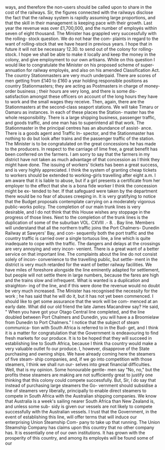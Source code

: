 ways, and therefore the non-users should be called upon to share in the cost of the railways. Sir, the figures connected with the railways disclose the fact that the railway system is rapidly assuming large proportions, and that the skill in their management is keeping pace with their growth. Last year the revenue was over £1,700,000, and the number of employés within seven of eight thousand. The Minister has grappled very successfully with the rolling- stock question. We do not hear the com- plaints in regard to the want of rolling-stock that we have heard in previous years. I hope that in future it will not be necessary 12.30. to send out of the colony for rolling- stock. I hope we shall be able to make it locally and keep the money in the colony, and give employment to our own artisans. While on this question I would like to congratulate the Minister on his proposed scheme of super- annuation for railway employés, and also on his amended Classification Act. The country Stationmasters are very much underpaid. There are scores of men getting from £140 to £160 a year holding responsible positions as country Stationmasters; they are acting as Postmasters in charge of money-order business ; their hours are very long, and there is some dis- satisfaction amongst these officers on account of the long hours they have to work and the small wages they receive. Then, again, there are the Stationmasters at the second-class seaport stations. We will take Timaru or Oamaru as instances. In each of these places the Station- master has the whole responsibility. There is a large shipping business, passenger traffic, and goods traffic, and one man has to superintend all that work. The Stationmaster in the principal centres has an abundance of assist- ance. There is a goods agent and Traffic In- spector, and the Stationmaster has nothing to do but look after trains and the passenger traffic of the station. The Minister is to be congratulated on the great concessions he has made to the producers. In respect to the carriage of lime free, a great benefit has been conferred on the farmers. I am sorry to say that the farmers in my district have not taken as much advantage of that concession as I think they might have done. The issuing of workers' tickets has been a great success, and is very highly appreciated. I think the system of granting cheap tickets to workers should be extended to working-girls travelling after eight a.m. I am aware that it is liable to abuse, but if a girl presents a certificate from her employer to the effect that she is a bona fide worker I think the concession might be ex- tended to her. If that safeguard were taken by the department there would be no fear of abuses creeping in. It is very gratifying to notice that the Budget proposals contemplate carrying on a moderately vigorous public-works policy. The completion of our main trunk lines is very desirable, and I do not think that this House wishes any stoppage in the progress of those lines. Next to the completion of the trunk lines is the duplication of some of the suburban VOL. CXVIII .- 8. . Bay line. Members will understand that all the northern traffic joins the Port Chalmers- Dunedin Railway at Sawyers' Bay, and con- sequently both the port traffic and the country traffic is carried over a single tortuous line, a line which is quite inadequate to cope with the traffic. The dangers and delays at the crossings are very annoying and very incon- venient. There is a great want of a better service on that important line. The complaints about the line do not consist solely of incon- convenience to the travelling public, but settle- ment in the district is very much retarded for the want of better railway facilities. We have miles of foreshore alongside the line eminently adapted for settlement, but people will not settle there in large numbers, because the fares are high and the trains slow and infrequent. What is wanted is a duplication and straighton- ing of the line, and if this were done the revenue would no doubt be very much increased. The Minister has recognised the necessity for the work ; he has said that he will do it, but it has not yet been commenced. I should like to get some assurance that the work will be com- menced at an early date. What did our old friend the late James Macandrew say? He said, " When you have got your Otago Central line completed, and the line doubled between Port Chalmers and Dunedin, you will have a a Broomielaw from Dunedin to Port Chalmers." I notice that the subject of steam communica- tion with South Africa is referred to in the Bud- get, and I think it is a matter for congratulation that the Government is endeavouring to find fresh markets for our produce. It is to be hoped that they will succeed in establishing line to South Africa, because I think tha country would make a very valuable outlet fo our produce. I, however, disapprove of the State purchasing and owning ships. We have already coming here the steamers of five steam- ship companies, and, if we go into competition with those steamers, I think we shall run our- selves into great financial difficulties. Well, that is my opinion. Some honourable gentle- men say "No, no," but the profits these steamers are making are not sufficiently great to justify one thinking that this colony could compete successfully. But, Sir, I do say that instead of purchasing large steamers the Go- vernment should subsidise a line of steamers very liberally, principally to enable direct steamers to compete in South Africa with the Australian shipping companies. We know that Australia is a week's sailing nearer South Africa than New Zealand is, and unless some sub- sidy is given our vessels are not likely to compete successfully with the Australian vessels. I trust that the Government, in the event of establishing this line, will offer terms that will induce our enterprising Union Steamship Com- pany to take up that running. The Union Steamship Company has claims upon this country that no other company has. It is essentially one of our own institutions. It has grown with the prosperity of this country, and among its employés will be found some of our 